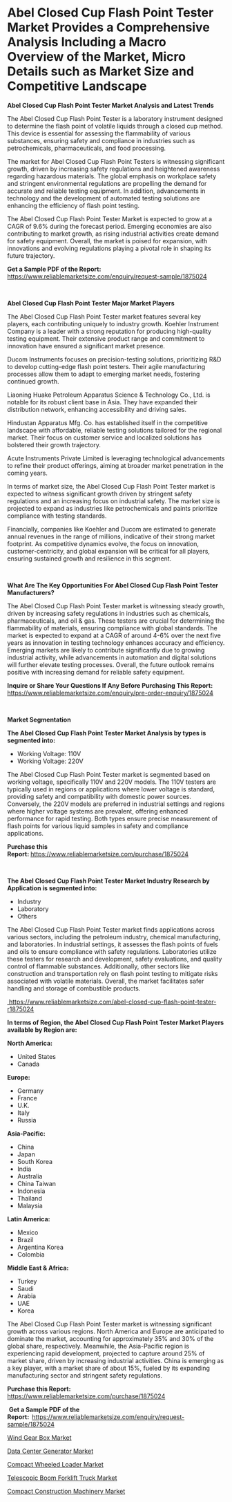 <p><h1>Abel Closed Cup Flash Point Tester Market Provides a Comprehensive Analysis Including a Macro Overview of the Market, Micro Details such as Market Size and Competitive Landscape</h1></p><p><strong>Abel Closed Cup Flash Point Tester Market Analysis and Latest Trends</strong></p>
<p><p>The Abel Closed Cup Flash Point Tester is a laboratory instrument designed to determine the flash point of volatile liquids through a closed cup method. This device is essential for assessing the flammability of various substances, ensuring safety and compliance in industries such as petrochemicals, pharmaceuticals, and food processing. </p><p>The market for Abel Closed Cup Flash Point Testers is witnessing significant growth, driven by increasing safety regulations and heightened awareness regarding hazardous materials. The global emphasis on workplace safety and stringent environmental regulations are propelling the demand for accurate and reliable testing equipment. In addition, advancements in technology and the development of automated testing solutions are enhancing the efficiency of flash point testing. </p><p>The Abel Closed Cup Flash Point Tester Market is expected to grow at a CAGR of 9.6% during the forecast period. Emerging economies are also contributing to market growth, as rising industrial activities create demand for safety equipment. Overall, the market is poised for expansion, with innovations and evolving regulations playing a pivotal role in shaping its future trajectory.</p></p>
<p><strong>Get a Sample PDF of the Report:&nbsp;</strong> <a href="https://www.reliablemarketsize.com/enquiry/request-sample/1875024?utm_campaign=1889&utm_medium=2&utm_source=Github&utm_content=ia&utm_term=11042025&utm_id=abel-closed-cup-flash-point-tester">https://www.reliablemarketsize.com/enquiry/request-sample/1875024</a></p>
<p>&nbsp;</p>
<p><strong>Abel Closed Cup Flash Point Tester Major Market Players</strong></p>
<p><p>The Abel Closed Cup Flash Point Tester market features several key players, each contributing uniquely to industry growth. Koehler Instrument Company is a leader with a strong reputation for producing high-quality testing equipment. Their extensive product range and commitment to innovation have ensured a significant market presence.</p><p>Ducom Instruments focuses on precision-testing solutions, prioritizing R&D to develop cutting-edge flash point testers. Their agile manufacturing processes allow them to adapt to emerging market needs, fostering continued growth.</p><p>Liaoning Huake Petroleum Apparatus Science & Technology Co., Ltd. is notable for its robust client base in Asia. They have expanded their distribution network, enhancing accessibility and driving sales.</p><p>Hindustan Apparatus Mfg. Co. has established itself in the competitive landscape with affordable, reliable testing solutions tailored for the regional market. Their focus on customer service and localized solutions has bolstered their growth trajectory.</p><p>Acute Instruments Private Limited is leveraging technological advancements to refine their product offerings, aiming at broader market penetration in the coming years.</p><p>In terms of market size, the Abel Closed Cup Flash Point Tester market is expected to witness significant growth driven by stringent safety regulations and an increasing focus on industrial safety. The market size is projected to expand as industries like petrochemicals and paints prioritize compliance with testing standards.</p><p>Financially, companies like Koehler and Ducom are estimated to generate annual revenues in the range of millions, indicative of their strong market footprint. As competitive dynamics evolve, the focus on innovation, customer-centricity, and global expansion will be critical for all players, ensuring sustained growth and resilience in this segment.</p></p>
<p>&nbsp;</p>
<p><strong>What Are The Key Opportunities For Abel Closed Cup Flash Point Tester Manufacturers?</strong></p>
<p><p>The Abel Closed Cup Flash Point Tester market is witnessing steady growth, driven by increasing safety regulations in industries such as chemicals, pharmaceuticals, and oil & gas. These testers are crucial for determining the flammability of materials, ensuring compliance with global standards. The market is expected to expand at a CAGR of around 4-6% over the next five years as innovation in testing technology enhances accuracy and efficiency. Emerging markets are likely to contribute significantly due to growing industrial activity, while advancements in automation and digital solutions will further elevate testing processes. Overall, the future outlook remains positive with increasing demand for reliable safety equipment.</p></p>
<p><strong>Inquire or Share Your Questions If Any Before Purchasing This Report:</strong> <a href="https://www.reliablemarketsize.com/enquiry/pre-order-enquiry/1875024?utm_campaign=1889&utm_medium=2&utm_source=Github&utm_content=ia&utm_term=11042025&utm_id=abel-closed-cup-flash-point-tester">https://www.reliablemarketsize.com/enquiry/pre-order-enquiry/1875024</a></p>
<p>&nbsp;</p>
<p><strong>Market Segmentation</strong></p>
<p><strong>The Abel Closed Cup Flash Point Tester Market Analysis by types is segmented into:</strong></p>
<p><ul><li>Working Voltage: 110V</li><li>Working Voltage: 220V</li></ul></p>
<p><p>The Abel Closed Cup Flash Point Tester market is segmented based on working voltage, specifically 110V and 220V models. The 110V testers are typically used in regions or applications where lower voltage is standard, providing safety and compatibility with domestic power sources. Conversely, the 220V models are preferred in industrial settings and regions where higher voltage systems are prevalent, offering enhanced performance for rapid testing. Both types ensure precise measurement of flash points for various liquid samples in safety and compliance applications.</p></p>
<p><strong>Purchase this Report:&nbsp;</strong><a href="https://www.reliablemarketsize.com/purchase/1875024?utm_campaign=1889&utm_medium=2&utm_source=Github&utm_content=ia&utm_term=11042025&utm_id=abel-closed-cup-flash-point-tester">https://www.reliablemarketsize.com/purchase/1875024</a></p>
<p>&nbsp;</p>
<p><strong>The Abel Closed Cup Flash Point Tester Market Industry Research by Application is segmented into:</strong></p>
<p><ul><li>Industry</li><li>Laboratory</li><li>Others</li></ul></p>
<p><p>The Abel Closed Cup Flash Point Tester market finds applications across various sectors, including the petroleum industry, chemical manufacturing, and laboratories. In industrial settings, it assesses the flash points of fuels and oils to ensure compliance with safety regulations. Laboratories utilize these testers for research and development, safety evaluations, and quality control of flammable substances. Additionally, other sectors like construction and transportation rely on flash point testing to mitigate risks associated with volatile materials. Overall, the market facilitates safer handling and storage of combustible products.</p></p>
<p><a href="https://www.reliablemarketsize.com/abel-closed-cup-flash-point-tester-r1875024?utm_campaign=1889&utm_medium=2&utm_source=Github&utm_content=ia&utm_term=11042025&utm_id=abel-closed-cup-flash-point-tester">&nbsp;https://www.reliablemarketsize.com/abel-closed-cup-flash-point-tester-r1875024</a></p>
<p><strong>In terms of Region, the Abel Closed Cup Flash Point Tester Market Players available by Region are:</strong></p>
<p>
    <p> <strong> North America: </strong>
        <ul>
            <li>United States</li>
            <li>Canada</li>
        </ul>
        </p> 
    <p> <strong> Europe: </strong>
        <ul>
            <li>Germany</li>
            <li>France</li>
            <li>U.K.</li>
            <li>Italy</li>
            <li>Russia</li>
        </ul>
        </p> 
    <p> <strong> Asia-Pacific: </strong>
        <ul>
            <li>China</li>
            <li>Japan</li>
            <li>South Korea</li>
            <li>India</li>
            <li>Australia</li>
            <li>China Taiwan</li>
            <li>Indonesia</li>
            <li>Thailand</li>
            <li>Malaysia</li>
        </ul>
        </p> 
    <p> <strong> Latin America: </strong>
        <ul>
            <li>Mexico</li>
            <li>Brazil</li>
            <li>Argentina Korea</li>
            <li>Colombia</li>
        </ul>
        </p> 
    <p> <strong> Middle East & Africa: </strong>
        <ul>
            <li>Turkey</li>
            <li>Saudi</li>
            <li>Arabia</li>
            <li>UAE</li>
            <li>Korea</li>
        </ul>
    </p>
    </p>
<p><p>The Abel Closed Cup Flash Point Tester market is witnessing significant growth across various regions. North America and Europe are anticipated to dominate the market, accounting for approximately 35% and 30% of the global share, respectively. Meanwhile, the Asia-Pacific region is experiencing rapid development, projected to capture around 25% of market share, driven by increasing industrial activities. China is emerging as a key player, with a market share of about 15%, fueled by its expanding manufacturing sector and stringent safety regulations.</p></p>
<p><strong>Purchase this Report: </strong><a href="https://www.reliablemarketsize.com/purchase/1875024?utm_campaign=1889&utm_medium=2&utm_source=Github&utm_content=ia&utm_term=11042025&utm_id=abel-closed-cup-flash-point-tester">https://www.reliablemarketsize.com/purchase/1875024</a></p>
<p>&nbsp;<strong>Get a Sample PDF of the Report:&nbsp;&nbsp;</strong><a href="https://www.reliablemarketsize.com/enquiry/request-sample/1875024?utm_campaign=1889&utm_medium=2&utm_source=Github&utm_content=ia&utm_term=11042025&utm_id=abel-closed-cup-flash-point-tester">https://www.reliablemarketsize.com/enquiry/request-sample/1875024</a></p>
<p><strong></strong></p>
<p><p><a href="https://github.com/cheryjhonson/Market-Research-Report-List-1/blob/main/wind-gear-box-market.md?utm_campaign=1889&utm_medium=2&utm_source=Github&utm_content=ia&utm_term=11042025&utm_id=abel-closed-cup-flash-point-tester">Wind Gear Box Market</a></p><p><a href="https://github.com/elitasvimal/Market-Research-Report-List-1/blob/main/data-center-generator-market.md?utm_campaign=1889&utm_medium=2&utm_source=Github&utm_content=ia&utm_term=11042025&utm_id=abel-closed-cup-flash-point-tester">Data Center Generator Market</a></p><p><a href="https://github.com/meuskocov/Market-Research-Report-List-1/blob/main/compact-wheeled-loader-market.md?utm_campaign=1889&utm_medium=2&utm_source=Github&utm_content=ia&utm_term=11042025&utm_id=abel-closed-cup-flash-point-tester">Compact Wheeled Loader Market</a></p><p><a href="https://github.com/raeezkenedz/Market-Research-Report-List-1/blob/main/telescopic-boom-forklift-truck-market.md?utm_campaign=1889&utm_medium=2&utm_source=Github&utm_content=ia&utm_term=11042025&utm_id=abel-closed-cup-flash-point-tester">Telescopic Boom Forklift Truck Market</a></p><p><a href="https://github.com/pelahotayabe/Market-Research-Report-List-1/blob/main/compact-construction-machinery-market.md?utm_campaign=1889&utm_medium=2&utm_source=Github&utm_content=ia&utm_term=11042025&utm_id=abel-closed-cup-flash-point-tester">Compact Construction Machinery Market</a></p></p>